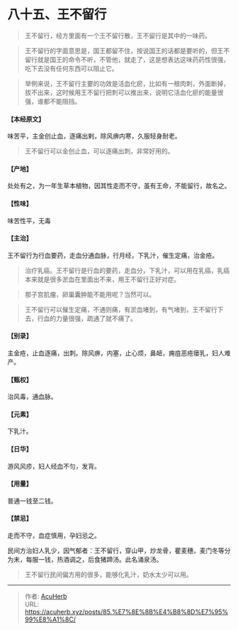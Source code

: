 # 八十五、王不留行


> 王不留行，经方里面有一个王不留行散，王不留行是其中的一味药。

> 王不留行的字面意思是，国王都留不住，按说国王的话都是要听的，但王不留行就是国王的命令不听，不管他，就走了，这是想表达这味药药性很强，吃下去没有任何东西可以阻止它。

> 举例来说，王不留行主要的功效是活血化瘀，比如有一根肉刺，外面断掉，拔不出来，这时候用王不留行把刺可以推出来，说明它活血化瘀的能量很强，谁都不能阻挡。

#### 【本经原文】
味苦平，主金创止血，逐痛出剌，除风痹内寒，久服轻身耐老。

> 王不留行可以金创止血，可以逐痛出刺，非常好用的。

#### 【产地】
处处有之，为一年生草本植物，因其性走而不守，虽有王命，不能留行，故名之。
#### 【性味】
味苦性平，无毒
#### 【主治】
王不留行为行血要药，走血分通血脉，行月经，下乳汁，催生定痛，治金疮。

> 治疗乳癌。王不留行是行血的要药，走血分，下乳汁，可以用在乳癌，乳癌本来就是很多淤血在里面出不来，用王不留行正好对症。

> 那子宫肌瘤，卵巢囊肿能不能用呢？当然可以。

> 王不留行可以催生定痛，不通则痛，有淤血堵到，有气堵到，王不留行下去，行血的力量很强，疏通了就不痛了。

#### 【别录】
主金疮，止血逐痛，出刺。除风痹，内塞，止心烦，鼻衄，痈疽恶疮瘘乳，妇人难产。
#### 【甄权】
治风毒，通血脉。
#### 【元素】
下乳汁。
#### 【日华】
游风风疹，妇人经血不匀，发背。
#### 【用量】
普通一钱至二钱。
#### 【禁忌】
走而不守，血症慎用，孕妇忌之。

民间方治妇人乳少，因气郁者：王不留行，穿山甲，炒龙骨，瞿麦穗，麦门冬等分为末，每服一钱，热酒调之，后食猪蹄汤。此名涌泉汤。

> 王不留行民间偏方用的很多，能够化乳汁，奶水太少可以用。

---

> 作者: [AcuHerb](https://acuherb.xyz)  
> URL: https://acuherb.xyz/posts/85.%E7%8E%8B%E4%B8%8D%E7%95%99%E8%A1%8C/  

